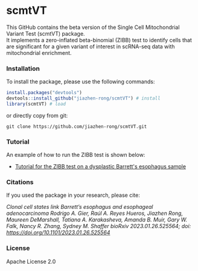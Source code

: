# scmtVT

This GitHub contains the beta version of the Single Cell Mitochondrial Variant Test (scmtVT) package.<br/>
It implements a zero-inflated beta-binomial (ZIBB) test to identify cells that are significant for a given variant of interest in scRNA-seq data with mitochondrial enrichment.

### Installation

To install the package, please use the following commands:
``` r
install.packages("devtools")
devtools::install_github("jiazhen-rong/scmtVT") # install
library(scmtVT) # load
```
or directly copy from git:
``` linux
git clone https://github.com/jiazhen-rong/scmtVT.git
```
### Tutorial

An example of how to run the ZIBB test is shown below:

- [Tutorial for the ZIBB test on a dysplastic Barrett's esophagus sample](https://github.com/jiazhen-rong/scmtVT/blob/master/example/)

### Citations
If you used the package in your research, please cite:

*Clonal cell states link Barrett’s esophagus and esophageal adenocarcinoma
Rodrigo A. Gier, Raúl A. Reyes Hueros, Jiazhen Rong, Maureen DeMarshall, Tatiana A. Karakasheva, Amanda B. Muir, Gary W. Falk, Nancy R. Zhang, Sydney M. Shaffer
bioRxiv 2023.01.26.525564; doi: https://doi.org/10.1101/2023.01.26.525564*

### License
Apache License 2.0
